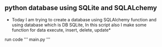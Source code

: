 ## python database using SQLite and SQLALchemy
* Today I am trying to create a database using SQLAlchemy function and using database which is DB SQLite, In this script also I make some function for data execute, insert, delete, update*

run code ''' main.py '''
